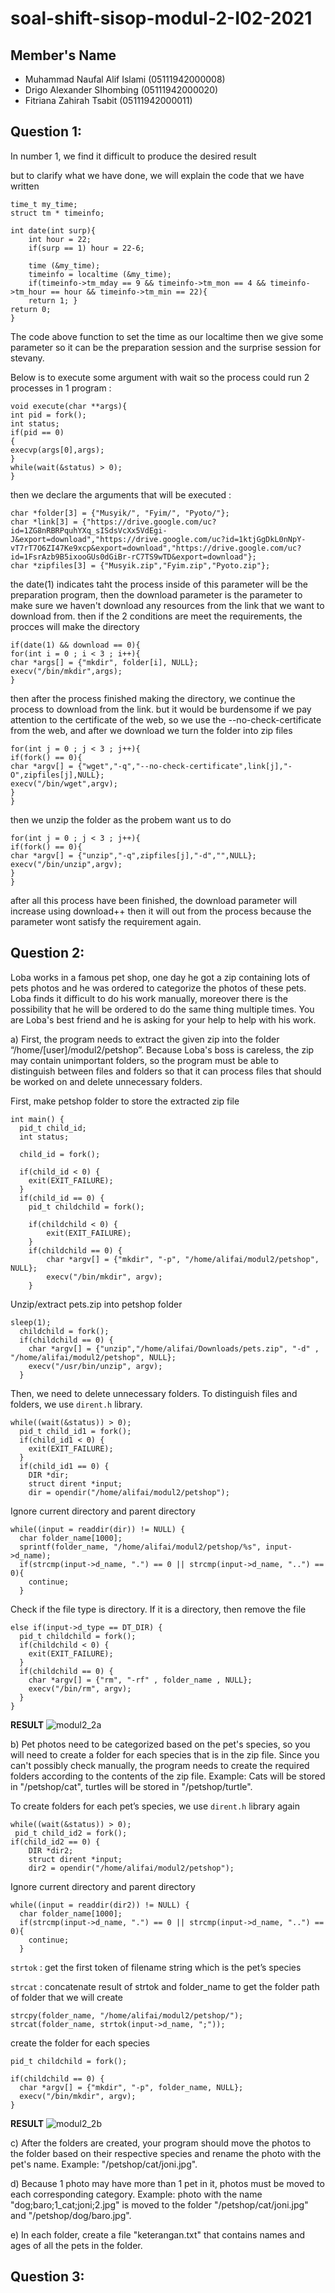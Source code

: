 # soal-shift-sisop-modul-2-I02-2021

## Member's Name
- Muhammad Naufal Alif Islami (05111942000008)
- Drigo Alexander SIhombing (05111942000020)
- Fitriana Zahirah Tsabit (05111942000011)

## Question 1:
In number 1, we find it difficult to produce the desired result

but to clarify what we have done, we will explain the code that we have written

	time_t my_time;
	struct tm * timeinfo;

	int date(int surp){
    	int hour = 22;
    	if(surp == 1) hour = 22-6;

    	time (&my_time);
    	timeinfo = localtime (&my_time);
    	if(timeinfo->tm_mday == 9 && timeinfo->tm_mon == 4 && timeinfo->tm_hour == hour && timeinfo->tm_min == 22){
    	return 1; }
	return 0;
	}

The code above function to set the time as our localtime then we give some parameter so it can be the preparation session and the surprise session for stevany.

Below is to execute some argument with wait so the process could run 2 processes in 1 program :

	void execute(char **args){
	int pid = fork();
	int status;
	if(pid == 0)
	{
	execvp(args[0],args);
	}
	while(wait(&status) > 0);
	}

then we declare the arguments that will be executed : 

	char *folder[3] = {"Musyik/", "Fyim/", "Pyoto/"};
	char *link[3] = {"https://drive.google.com/uc?id=1ZG8nRBRPquhYXq_sISdsVcXx5VdEgi-J&export=download","https://drive.google.com/uc?id=1ktjGgDkL0nNpY-	vT7rT7O6ZI47Ke9xcp&export=download","https://drive.google.com/uc?id=1FsrAzb9B5ixooGUs0dGiBr-rC7TS9wTD&export=download"};
	char *zipfiles[3] = {"Musyik.zip","Fyim.zip","Pyoto.zip"};
	

the date(1) indicates taht the process inside of this parameter will be the preparation program, then the download parameter is the parameter to make sure we haven't download any resources from the link that we want to download from. then if the 2 conditions are meet the requirements, the procces will make the directory

	if(date(1) && download == 0){
	for(int i = 0 ; i < 3 ; i++){
	char *args[] = {"mkdir", folder[i], NULL};
	execv("/bin/mkdir",args);
	}
	
then after the process finished making the directory, we continue the process to download from the link. but it would be burdensome if we pay attention to the certificate of the web, so we use the --no-check-certificate from the web, and after we download we turn the folder into zip files

	for(int j = 0 ; j < 3 ; j++){
	if(fork() == 0){
	char *argv[] = {"wget","-q","--no-check-certificate",link[j],"-O",zipfiles[j],NULL};
	execv("/bin/wget",argv);
	}
	}
	
then we unzip the folder as the probem want us to do

	for(int j = 0 ; j < 3 ; j++){
	if(fork() == 0){
	char *argv[] = {"unzip","-q",zipfiles[j],"-d","",NULL};
	execv("/bin/unzip",argv);
	}
	}
	
after all this process have been finished, the download parameter will increase using download++
then it will out from the process because the parameter wont satisfy the requirement again.









## Question 2:
Loba works in a famous pet shop, one day he got a zip containing lots of pets photos and he was ordered to categorize the photos of these pets. Loba finds it difficult to do his work manually, moreover there is the possibility that he will be ordered to do the same thing multiple times. You are Loba's best friend and he is asking for your help to help with his work. 

a)	First, the program needs to extract the given zip into the folder “/home/[user]/modul2/petshop”. Because Loba's boss is careless, the zip may contain unimportant folders, so the program must be able to distinguish between files and folders so that it can process files that should be worked on and delete unnecessary folders.

First, make petshop folder to store the extracted zip file

    int main() {
      pid_t child_id;
      int status;

      child_id = fork();

      if(child_id < 0) {
        exit(EXIT_FAILURE);
      }
      if(child_id == 0) {
        pid_t childchild = fork();

        if(childchild < 0) {
            exit(EXIT_FAILURE); 
        }
        if(childchild == 0) {
            char *argv[] = {"mkdir", "-p", "/home/alifai/modul2/petshop", NULL};
            execv("/bin/mkdir", argv);
        }

Unzip/extract pets.zip into petshop folder  

    sleep(1);
	  childchild = fork();
	  if(childchild == 0) {
		char *argv[] = {"unzip","/home/alifai/Downloads/pets.zip", "-d" , "/home/alifai/modul2/petshop", NULL};
       	execv("/usr/bin/unzip", argv);
	  }
		    
 Then, we need to delete unnecessary folders. To distinguish files and folders, we use `dirent.h` library.
 
    while((wait(&status)) > 0);
      pid_t child_id1 = fork();
      if(child_id1 < 0) {
        exit(EXIT_FAILURE); 
      }
      if(child_id1 == 0) {
        DIR *dir;
        struct dirent *input;
        dir = opendir("/home/alifai/modul2/petshop");
        
 Ignore current directory and parent directory
 
    while((input = readdir(dir)) != NULL) {
      char folder_name[1000];
      sprintf(folder_name, "/home/alifai/modul2/petshop/%s", input->d_name);
      if(strcmp(input->d_name, ".") == 0 || strcmp(input->d_name, "..") == 0){
        continue;
      }
      
Check if the file type is directory. If it is a directory, then remove the file

    else if(input->d_type == DT_DIR) {
      pid_t childchild = fork();
      if(childchild < 0) {
        exit(EXIT_FAILURE); 
      }
      if(childchild == 0) {
        char *argv[] = {"rm", "-rf" , folder_name , NULL};
        execv("/bin/rm", argv);
      }
    }

**RESULT**
![modul2_2a](https://user-images.githubusercontent.com/73649094/115986746-e8f93880-a5db-11eb-9cef-20c50b32064b.png)


b)	Pet photos need to be categorized based on the pet's species, so you will need to create a folder for each species that is in the zip file. Since you can't possibly check manually, the program needs to create the required folders according to the contents of the zip file.
Example: Cats will be stored in "/petshop/cat", turtles will be stored in "/petshop/turtle".

To create folders for each pet’s species, we use `dirent.h` library again

    while((wait(&status)) > 0);
     pid_t child_id2 = fork();
    if(child_id2 == 0) {
        DIR *dir2;
        struct dirent *input;
        dir2 = opendir("/home/alifai/modul2/petshop");
        
Ignore current directory and parent directory

    while((input = readdir(dir2)) != NULL) {
      char folder_name[1000];
      if(strcmp(input->d_name, ".") == 0 || strcmp(input->d_name, "..") == 0){
        continue;
      }
      
`strtok` : get the first token of filename string which is the pet’s species

`strcat` : concatenate result of strtok and folder_name to get the folder path of folder that we will create

    strcpy(folder_name, "/home/alifai/modul2/petshop/");
    strcat(folder_name, strtok(input->d_name, ";"));

create the folder for each species

    pid_t childchild = fork();
            
    if(childchild == 0) {
      char *argv[] = {"mkdir", "-p", folder_name, NULL};
      execv("/bin/mkdir", argv);
    }
    
**RESULT**
![modul2_2b](https://user-images.githubusercontent.com/73649094/115986878-a5eb9500-a5dc-11eb-8b48-9f5350121fee.png)


c)	After the folders are created, your program should move the photos to the folder based on their respective species and rename the photo with the pet's name.
Example: "/petshop/cat/joni.jpg".

d)	Because 1 photo may have more than 1 pet in it, photos must be moved to each corresponding category.
Example: photo with the name "dog;baro;1_cat;joni;2.jpg" is moved to the folder "/petshop/cat/joni.jpg" and "/petshop/dog/baro.jpg".

e)	In each folder, create a file "keterangan.txt" that contains names and ages of all the pets in the folder. 

## Question 3:
